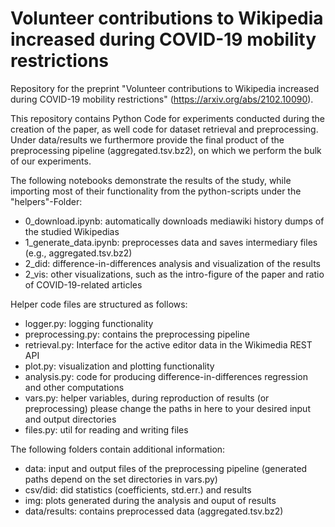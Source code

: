 # Volunteer contributions to Wikipedia increased during COVID-19 mobility restrictions
Repository for the preprint "Volunteer contributions to Wikipedia increased during COVID-19 mobility restrictions" (https://arxiv.org/abs/2102.10090).

This repository contains Python Code for experiments conducted during the creation of the paper, as well code for dataset retrieval and preprocessing. Under data/results we furthermore provide the final product of the preprocessing pipeline (aggregated.tsv.bz2), on which we perform the bulk of our experiments.

The following notebooks demonstrate the results of the study, while importing most of their functionality from the python-scripts under the "helpers"-Folder:
- 0_download.ipynb: automatically downloads mediawiki history dumps of the studied Wikipedias
- 1_generate_data.ipynb: preprocesses data and saves intermediary files (e.g., aggregated.tsv.bz2)
- 2_did: difference-in-differences analysis and visualization of the results
- 2_vis: other visualizations, such as the intro-figure of the paper and ratio of COVID-19-related articles

Helper code files are structured as follows:
- logger.py: logging functionality
- preprocessing.py: contains the preprocessing pipeline
- retrieval.py: Interface for the active editor data in the Wikimedia REST API
- plot.py: visualization and plotting functionality
- analysis.py: code for producing difference-in-differences regression and other computations
- vars.py: helper variables, during reproduction of results (or preprocessing) please change the paths in here to your desired input and output directories 
- files.py: util for reading and writing files

The following folders contain additional information:
- data: input and output files of the preprocessing pipeline (generated paths depend on the set directories in vars.py)
- csv/did: did statistics (coefficients, std.err.) and results
- img: plots generated during the analysis and ouput of results
- data/results: contains preprocessed data (aggregated.tsv.bz2)
